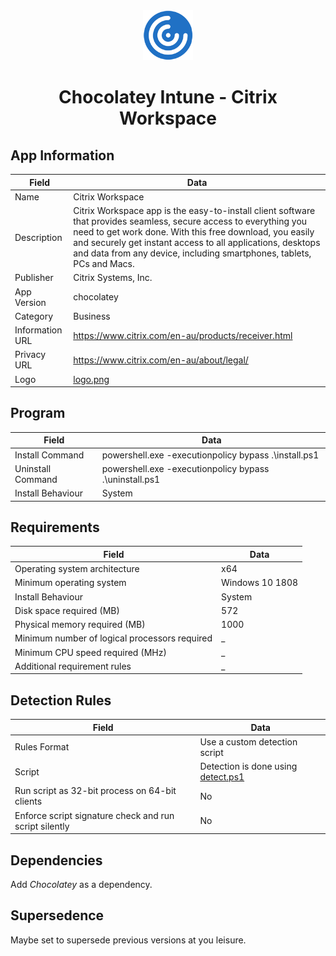 <div align="center">
  <a href="https://github.com/ALARP-Solutions/Chocolatey-Intune">
    <img src="/Citrix-Workspace/logo.png" alt="Logo" width="80" height="80">
  </a>
  <h1>Chocolatey Intune - Citrix Workspace</h1>
</div>

## App Information
| Field | Data |
| --- | --- |
| Name | Citrix Workspace |
| Description | Citrix Workspace app is the easy-to-install client software that provides seamless, secure access to everything you need to get work done. With this free download, you easily and securely get instant access to all applications, desktops and data from any device, including smartphones, tablets, PCs and Macs. |
| Publisher | Citrix Systems, Inc. |
| App Version | chocolatey |
| Category | Business |
| Information URL | https://www.citrix.com/en-au/products/receiver.html |
| Privacy URL | https://www.citrix.com/en-au/about/legal/ |
| Logo | [logo.png](/citrix-workspace/logo.png) |

## Program

| Field | Data |
| --- | --- |
| Install Command | powershell.exe -executionpolicy bypass .\install.ps1 |
| Uninstall Command | powershell.exe -executionpolicy bypass .\uninstall.ps1 |
| Install Behaviour | System |

## Requirements
| Field | Data |
| --- | --- |
| Operating system architecture | x64 |
| Minimum operating system | Windows 10 1808 |
| Install Behaviour | System |
| Disk space required (MB) | 572 |
| Physical memory required (MB) | 1000 |
| Minimum number of logical processors required | _ |
| Minimum CPU speed required (MHz) | _ |
| Additional requirement rules | _ |

## Detection Rules
| Field | Data |
| --- | --- |
| Rules Format | Use a custom detection script |
| Script | Detection is done using [detect.ps1](VSCode/detect.ps1) |
| Run script as 32-bit process on 64-bit clients | No |
| Enforce script signature check and run script silently | No |


## Dependencies
Add _Chocolatey_ as a dependency.

## Supersedence
Maybe set to supersede previous versions at you leisure.
